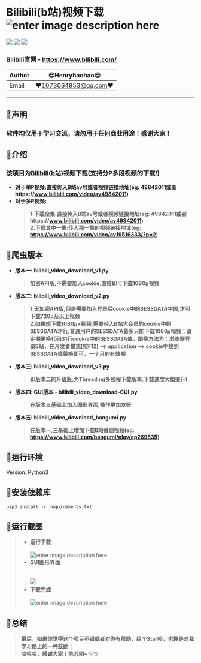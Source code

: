 Bilibili(b站)视频下载 ![enter image description here](Pic/logo.png)
===========================
![](https://img.shields.io/badge/Python-3.6.3-green.svg) ![](https://img.shields.io/badge/requests-2.18.4-green.svg) ![](https://img.shields.io/badge/moviepy-0.2.3.2-green.svg)
### Bilibili官网 - https://www.bilibili.com/
|Author|:sunglasses:Henryhaohao:sunglasses:|
|---|---
|Email|:hearts:1073064953@qq.com:hearts:

    
****
## :dolphin:声明
### 软件均仅用于学习交流，请勿用于任何商业用途！感谢大家！
## :dolphin:介绍
### 该项目为[Bilibili(b站)](https://www.bilibili.com/)视频下载(支持分P多段视频的下载!)
- **对于单P视频:直接传入B站av号或者视频链接地址(eg: 49842011或者https://www.bilibili.com/video/av49842011)**
- **对于多P视频:**
  > **1.下载全集:直接传入B站av号或者视频链接地址(eg: 49842011或者https://www.bilibili.com/video/av49842011)**<br>
  > **2.下载其中一集:传入那一集的视频链接地址(eg: https://www.bilibili.com/video/av19516333/?p=2)**
## :dolphin:爬虫版本
- **版本一: bilibili_video_download_v1.py**
  > **加密API版,不需要加入cookie,直接即可下载1080p视频<br>**
- **版本二: bilibili_video_download_v2.py**
  > **1.无加密API版,但是需要加入登录后cookie中的SESSDATA字段,才可下载720p及以上视频**<br>
  > **2.如果想下载1080p+视频,需要带入B站大会员的cookie中的SESSDATA才行,普通用户的SESSDATA最多只能下载1080p视频；请定期更换代码31行cookie中的SESSDATA值。跟换方法为：浏览器登录B站，在开发者模式(按F12) --> application --> cookie中找到SESSDATA值替换即可，一个月的有效期**
- **版本三: bilibili_video_download_v3.py**
  > **即版本二的升级版,为Threading多线程下载版本,下载速度大幅提升!**<br> 

- **版本四: GUI版本 - bilibili_video_download-GUI.py**
  > **在版本三基础上加入图形界面,操作更加友好<br>**

- **版本五: bilibili_video_download_bangumi.py**
  > **在版本一,三基础上增加下载B站番剧视频(eg: https://www.bilibili.com/bangumi/play/ep269835)<br>**
## :dolphin:运行环境
Version: Python3
## :dolphin:安装依赖库
```
pip3 install -r requirements.txt
```
## :dolphin:运行截图
> - **运行下载**<br><br>
![enter image description here](Pic/run.png)
> - **GUI图形界面**<br><br>  
![](Pic/GUI-run.png)
> - **下载完成**<br><br>
![enter image description here](Pic/video.png)
## :dolphin:**总结**
> **最后，如果你觉得这个项目不错或者对你有帮助，给个Star呗，也算是对我学习路上的一种鼓励！<br>
 哈哈哈，感谢大家！笔芯哟~**:cupid::cupid:
